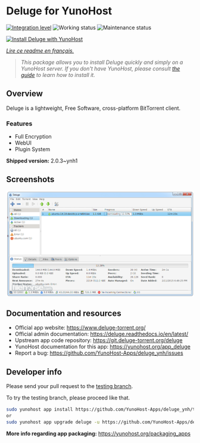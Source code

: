 <!--
N.B.: This README was automatically generated by https://github.com/YunoHost/apps/tree/master/tools/README-generator
It shall NOT be edited by hand.
-->

# Deluge for YunoHost

[![Integration level](https://dash.yunohost.org/integration/deluge.svg)](https://dash.yunohost.org/appci/app/deluge) ![Working status](https://ci-apps.yunohost.org/ci/badges/deluge.status.svg) ![Maintenance status](https://ci-apps.yunohost.org/ci/badges/deluge.maintain.svg)

[![Install Deluge with YunoHost](https://install-app.yunohost.org/install-with-yunohost.svg)](https://install-app.yunohost.org/?app=deluge)

*[Lire ce readme en français.](./README_fr.md)*

> *This package allows you to install Deluge quickly and simply on a YunoHost server.
If you don't have YunoHost, please consult [the guide](https://yunohost.org/#/install) to learn how to install it.*

## Overview

Deluge is a lightweight, Free Software, cross-platform BitTorrent client.

### Features

- Full Encryption
- WebUI
- Plugin System



**Shipped version:** 2.0.3~ynh1

## Screenshots

![Screenshot of Deluge](./doc/screenshots/screenshot.png)

## Documentation and resources

* Official app website: <https://www.deluge-torrent.org/>
* Official admin documentation: <https://deluge.readthedocs.io/en/latest/>
* Upstream app code repository: <https://git.deluge-torrent.org/deluge>
* YunoHost documentation for this app: <https://yunohost.org/app_deluge>
* Report a bug: <https://github.com/YunoHost-Apps/deluge_ynh/issues>

## Developer info

Please send your pull request to the [testing branch](https://github.com/YunoHost-Apps/deluge_ynh/tree/testing).

To try the testing branch, please proceed like that.

``` bash
sudo yunohost app install https://github.com/YunoHost-Apps/deluge_ynh/tree/testing --debug
or
sudo yunohost app upgrade deluge -u https://github.com/YunoHost-Apps/deluge_ynh/tree/testing --debug
```

**More info regarding app packaging:** <https://yunohost.org/packaging_apps>
